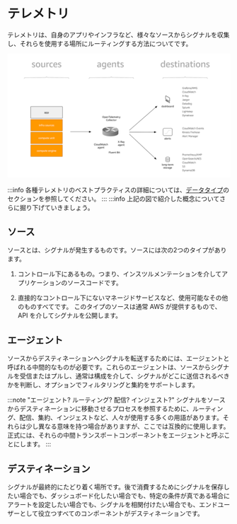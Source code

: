 # テレメトリ

テレメトリは、自身のアプリやインフラなど、様々なソースからシグナルを収集し、それらを使用する場所にルーティングする方法についてです。

![テレメトリの概念](images/telemetry.png)

:::info
    各種テレメトリのベストプラクティスの詳細については、[データタイプ](../signals/logs)のセクションを参照してください。
:::
:::info
上記の図で紹介した概念についてさらに掘り下げていきましょう。

## ソース

ソースとは、シグナルが発生するものです。ソースには次の2つのタイプがあります。

1. コントロール下にあるもの。つまり、インスツルメンテーションを介してアプリケーションのソースコードです。

2. 直接的なコントロール下にないマネージドサービスなど、使用可能なその他のものすべてです。
   このタイプのソースは通常 AWS が提供するもので、API を介してシグナルを公開します。

## エージェント

ソースからデスティネーションへシグナルを転送するためには、エージェントと呼ばれる中間的なものが必要です。これらのエージェントは、ソースからシグナルを受信またはプルし、通常は構成を介して、シグナルがどこに送信されるべきかを判断し、オプションでフィルタリングと集約をサポートします。

:::note
     "エージェント? ルーティング? 配信? インジェスト?"
    シグナルをソースからデスティネーションに移動させるプロセスを参照するために、ルーティング、配信、集約、インジェストなど、人々が使用する多くの用語があります。それらは少し異なる意味を持つ場合がありますが、ここでは互換的に使用します。正式には、それらの中間トランスポートコンポーネントをエージェントと呼ぶことにします。
:::
## デスティネーション

シグナルが最終的にたどり着く場所です。後で消費するためにシグナルを保存したい場合でも、ダッシュボード化したい場合でも、特定の条件が真である場合にアラートを設定したい場合でも、シグナルを相関付けたい場合でも、エンドユーザーとして役立つすべてのコンポーネントがデスティネーションです。
